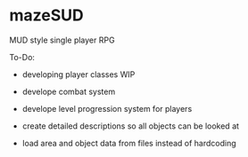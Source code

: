 # mazeSUD
MUD style single player RPG

To-Do:

- developing player classes WIP

- develope combat system 

- develope level progression system for players

- create detailed descriptions so all objects can be looked at

- load area and object data from files instead of hardcoding
